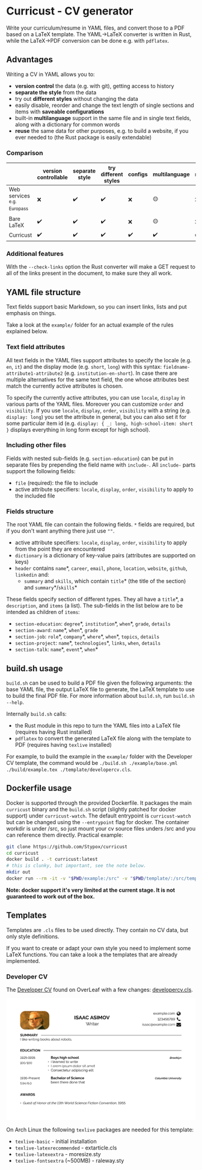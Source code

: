 # Curricust - CV generator

Write your curriculum/resume in YAML files, and convert those to a PDF based on a LaTeX template. The YAML->LaTeX converter is written in Rust, while the LaTeX->PDF conversion can be done e.g. with `pdflatex`.


## Advantages

Writing a CV in YAML allows you to:
- **version control** the data (e.g. with git), getting access to history
- **separate the style** from the data
- try out **different styles** without changing the data
- easily disable, reorder and change the text length of single sections and items with **saveable configurations**
- built-in **multilanguage** support in the same file and in single text fields, along with a dictionary for common words
- **reuse** the same data for other purposes, e.g. to build a website, if you ever needed to (the Rust package is easily extendable)

### Comparison

||version controllable|separate style|try different styles|configs|multilanguage|reusability|
|---|---|---|---|---|---|---|
|Web services</br><sup>e.g. Europass</sup>|❌|✔️|✔️|❌|🟡|❌|
|Bare LaTeX|✔️|✔️|✔️|❌|🟡|❌|
|Curricust|✔️|✔️|✔️|✔️|✔️|✔️|

### Additional features

With the `--check-links` option the Rust converter will make a GET request to all of the links present in the document, to make sure they all work.


## YAML file structure

Text fields support basic Markdown, so you can insert links, lists and put emphasis on things.

Take a look at the `example/` folder for an actual example of the rules explained below.

### Text field attributes

All text fields in the YAML files support attributes to specify the locale (e.g. `en`, `it`) and the display mode (e.g. `short`, `long`) with this syntax: `fieldname-attribute1-attribute2` (e.g. `institution-en-short`). In case there are multiple alternatives for the same text field, the one whose attributes best match the currently active attributes is chosen.

To specify the currently active attributes, you can use `locale`, `display` in various parts of the YAML files. Moreover you can customize `order` and `visibility`.
If you use `locale`, `display`, `order`, `visibility` with a string (e.g. `display: long`) you set the attribute in general, but you can also set it for some particular item id (e.g. `display: { _: long, high-school-item: short }` displays everything in long form except for high school).

### Including other files

Fields with nested sub-fields (e.g. `section-education`) can be put in separate files by prepending the field name with `include-`. All `include-` parts support the following fields:
- `file` (required): the file to include
- active attribute specifiers: `locale`, `display`, `order`, `visibility` to apply to the included file

### Fields structure

The root YAML file can contain the following fields. `*` fields are required, but if you don't want anything there just use `""`.
- active attribute specifiers: `locale`, `display`, `order`, `visibility` to apply from the point they are encountered
- `dictionary` is a dictionary of key-value pairs (attributes are supported on keys)
- `header` contains `name`\*, `career`, `email`, `phone`, `location`, `website`, `github`, `linkedin` and:
    - `summary` and `skills`, which contain `title`\* (the title of the section) and `summary`\*/`skills`\*

These fields specify section of different types. They all have a `title`\*, a `description`, and `items` (a list). The sub-fields in the list below are to be intended as children of `items`:
- `section-education`: `degree`\*, `institution`\*, `when`\*, `grade`, `details`
- `section-award`: `name`\*, `when`\*, `grade`
- `section-job`: `role`\*, `company`\*, `where`\*, `when`\*, `topics`, `details`
- `section-project`: `name`\*, `technologies`\*, `links`, `when`, `details`
- `section-talk`: `name`\*, `event`\*, `when`\*


## build.sh usage

`build.sh` can be used to build a PDF file given the following arguments: the base YAML file, the output LaTeX file to generate, the LaTeX template to use to build the final PDF file. For more information about `build.sh`, run `build.sh --help`.

Internally `build.sh` calls:
- the Rust module in this repo to turn the YAML files into a LaTeX file (requires having Rust installed)
- `pdflatex` to convert the generated LaTeX file along with the template to PDF (requires having `texlive` installed)

For example, to build the example in the `example/` folder with the Developer CV template, the command would be `./build.sh ./example/base.yml ./build/example.tex ./template/developercv.cls`.

## Dockerfile usage

Docker is supported through the provided Dockerfile. It packages the main `curricust` binary and the `build.sh` script (slightly patched for docker support) under `curricust-watch`. The default entrypoint is `curricust-watch` but can be changed using the `--entrypoint` flag for docker.
The container workdir is under /src, so just mount your cv source files unders /src and you can reference them directly.
Practical example:
```sh
git clone https://github.com/Stypox/curricust
cd curricust
docker build . -t curricust:latest
# this is clunky, but important, see the note below.
mkdir out
docker run --rm -it -v "$PWD/example:/src" -v "$PWD/template/:/src/template" curricust base.yml out/out.pdf template/developercv.cls --watch
```
**Note: docker support it's very limited at the current stage. It is not guaranteed to work out of the box.**


## Templates

Templates are `.cls` files to be used directly. They contain no CV data, but only style definitions.

If you want to create or adapt your own style you need to implement some LaTeX functions. You can take a look a the templates that are already implemented.

### Developer CV

The [Developer CV](https://www.overleaf.com/latex/templates/cv-developer/rdycxzvvnvcc) found on OverLeaf with a few changes: [developercv.cls](./template/developercv.cls).

![Developer CV](./example/developercv.png)

On Arch Linux the following `texlive` packages are needed for this template:
- `texlive-basic` - initial installation
- `texlive-latexrecommended` - extarticle.cls
- `texlive-latexextra` - moresize.sty
- `texlive-fontsextra` (~500MB) - raleway.sty
